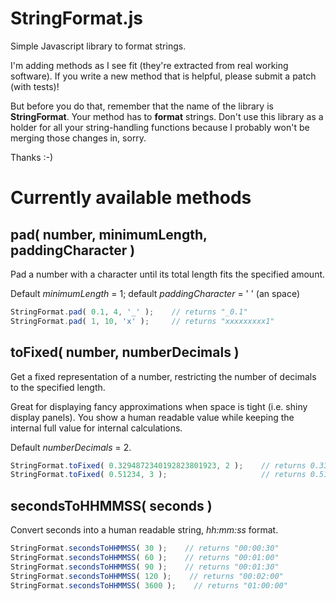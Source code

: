 StringFormat.js
===============

Simple Javascript library to format strings.

I'm adding methods as I see fit (they're extracted from real working software). If you write a new method that is helpful, please submit a patch (with tests)!

But before you do that, remember that the name of the library is **StringFormat**. Your method has to **format** strings. Don't use this library as a holder for all your string-handling functions because I probably won't be merging those changes in, sorry.

Thanks :-)

# Currently available methods

## pad( number, minimumLength, paddingCharacter )

Pad a number with a character until its total length fits the specified amount.

Default _minimumLength_ = 1; default _paddingCharacter_ = ' ' (an space)

````javascript
StringFormat.pad( 0.1, 4, '_' );    // returns "_0.1"
StringFormat.pad( 1, 10, 'x' );     // returns "xxxxxxxxx1"
````

## toFixed( number, numberDecimals )

Get a fixed representation of a number, restricting the number of decimals to the specified length.

Great for displaying fancy approximations when space is tight (i.e. shiny display panels). You show a human readable value while keeping the internal full value for internal calculations.

Default _numberDecimals_ = 2.

````javascript
StringFormat.toFixed( 0.3294872340192823801923, 2 );    // returns 0.33
StringFormat.toFixed( 0.51234, 3 );                     // returns 0.512
````

## secondsToHHMMSS( seconds )

Convert seconds into a human readable string, _hh:mm:ss_ format.

````javascript
StringFormat.secondsToHHMMSS( 30 );    // returns "00:00:30"
StringFormat.secondsToHHMMSS( 60 );    // returns "00:01:00"
StringFormat.secondsToHHMMSS( 90 );    // returns "00:01:30"
StringFormat.secondsToHHMMSS( 120 );    // returns "00:02:00"
StringFormat.secondsToHHMMSS( 3600 );    // returns "01:00:00"
````
